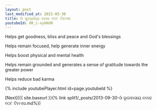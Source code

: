 ```yaml
---
layout: post
last_modified_at: 2021-03-30
title: ଓଁ କୁମ୍ଭାଵ୍ୟ ନମାହ ୧୦୮ ଟିମଏସ
youtubeId: XR_i-xykKU0
---
```

 
 
Helps get goodness, bliss and peace and God's blessings
 
Helps remain focused, help generate inner energy 
 
Helps boost physical and mental health 
 
Helps remain grounded and generates a sense of gratitude towards the greater power 
 
Helps reduce bad karma
 
 
 
 


{% include youtubePlayer.html id=page.youtubeId %}
 
[Next]({{ site.baseurl }}{% link  split1/_posts/2013-09-30-ଓଁ ଭୂତାଵାସାୟ ନମାହ ୧୦୮ ଟିମଏସ.md%})
 
